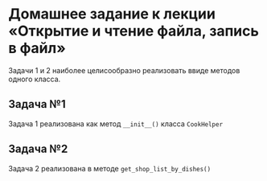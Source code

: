 # Домашнее задание к лекции «Открытие и чтение файла, запись в файл»

Задачи 1 и 2 наиболее целисообразно реализовать ввиде методов одного класса.

## Задача №1

Задача 1 реализована как метод ```__init__()``` класса ```CookHelper```

## Задача №2

Задача 2 реализована в методе ```get_shop_list_by_dishes()```
